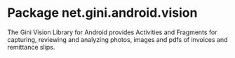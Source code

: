 # Package net.gini.android.vision

The Gini Vision Library for Android provides Activities and Fragments for capturing, reviewing and analyzing photos, images and pdfs of
invoices and remittance slips.
